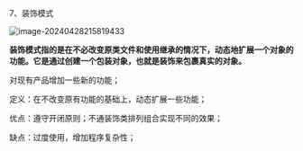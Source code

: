 7、装饰模式

![image-20240428215819433](C:\Users\75414\AppData\Roaming\Typora\typora-user-images\image-20240428215819433.png)

**装饰模式指的是在不必改变原类文件和使用继承的情况下，动态地扩展一个对象的功能。它是通过创建一个包装对象，也就是装饰来包裹真实的对象。**

对现有产品增加一些新的功能；

定义：在不改变原有功能的基础上，动态扩展一些功能；

优点：遵守开闭原则；不通装饰类排列组合实现不同的效果；

缺点：过度使用，增加程序复杂性；